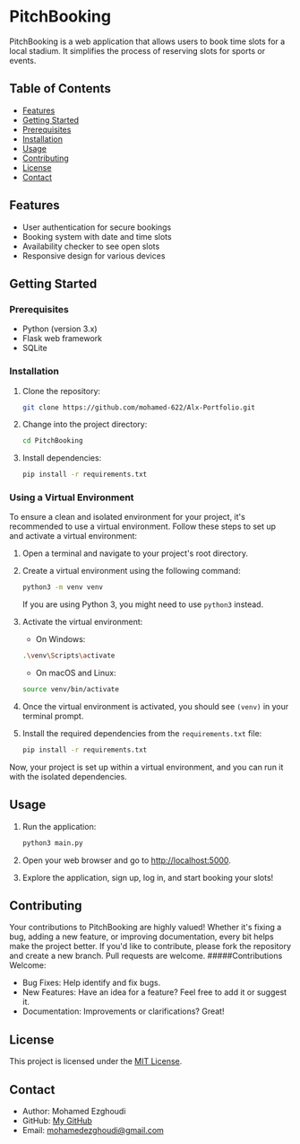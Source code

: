 # PitchBooking

PitchBooking is a web application that allows users to book time slots for a local stadium. It simplifies the process of reserving slots for sports or events.

## Table of Contents

- [Features](#features)
- [Getting Started](#getting-started)
- [Prerequisites](#prerequisites)
- [Installation](#installation)
- [Usage](#usage)
- [Contributing](#contributing)
- [License](#license)
- [Contact](#contact)

## Features

- User authentication for secure bookings
- Booking system with date and time slots
- Availability checker to see open slots
- Responsive design for various devices

## Getting Started

### Prerequisites

- Python (version 3.x)
- Flask web framework
- SQLite

### Installation

1. Clone the repository:

   ```bash
   git clone https://github.com/mohamed-622/Alx-Portfolio.git
   ```

2. Change into the project directory:

   ```bash
   cd PitchBooking
   ```

3. Install dependencies:

   ```bash
   pip install -r requirements.txt
   ```


### Using a Virtual Environment

To ensure a clean and isolated environment for your project, it's recommended to use a virtual environment. Follow these steps to set up and activate a virtual environment:

1. Open a terminal and navigate to your project's root directory.

2. Create a virtual environment using the following command:

    ```bash
    python3 -m venv venv
    ```

    If you are using Python 3, you might need to use `python3` instead.

3. Activate the virtual environment:

    - On Windows:

    ```bash
    .\venv\Scripts\activate
    ```

    - On macOS and Linux:

    ```bash
    source venv/bin/activate
    ```

4. Once the virtual environment is activated, you should see `(venv)` in your terminal prompt.

5. Install the required dependencies from the `requirements.txt` file:

    ```bash
    pip install -r requirements.txt
    ```

Now, your project is set up within a virtual environment, and you can run it with the isolated dependencies.



## Usage

1. Run the application:

   ```bash
   python3 main.py
   ```

2. Open your web browser and go to [http://localhost:5000](http://localhost:5000).

3. Explore the application, sign up, log in, and start booking your slots!

## Contributing

Your contributions to PitchBooking are highly valued! Whether it's fixing a bug, adding a new feature, or improving documentation, every bit helps make the project better.
If you'd like to contribute, please fork the repository and create a new branch. Pull requests are welcome.
#####Contributions Welcome:
- Bug Fixes: Help identify and fix bugs.
- New Features: Have an idea for a feature? Feel free to add it or suggest it.
- Documentation: Improvements or clarifications? Great!

## License

This project is licensed under the [MIT License](LICENSE).

## Contact

- Author: Mohamed Ezghoudi
- GitHub: [My GitHub](https://github.com/mohamed-622)
- Email: mohamedezghoudi@gmail.com
